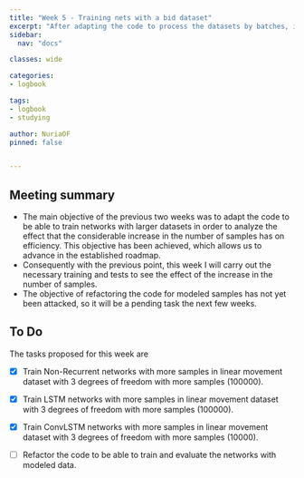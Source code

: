 ```yaml
---
title: "Week 5 - Training nets with a bid dataset"
excerpt: "After adapting the code to process the datasets by batches, it is evaluated how a large increase in the number of samples affects the efficiency of the networks."
sidebar:
  nav: "docs"

classes: wide

categories:
- logbook

tags:
- logbook
- studying

author: NuriaOF
pinned: false


---
```


## Meeting summary
- The main objective of the previous two weeks was to adapt the code to be able to train networks with larger datasets in order to analyze the effect that the considerable increase in the number of samples has on efficiency. This objective has been achieved, which allows us to advance in the established roadmap.
- Consequently with the previous point, this week I will carry out the necessary training and tests to see the effect of the increase in the number of samples.
- The objective of refactoring the code for modeled samples has not yet been attacked, so it will be a pending task the next few weeks.

## To Do
The tasks proposed for this week are

- [X] Train Non-Recurrent networks with more samples in linear movement dataset with 3 degrees of freedom with more samples (100000).
- [X] Train LSTM networks with more samples in linear movement dataset with 3 degrees of freedom with more samples (100000).
- [X] Train ConvLSTM networks with more samples in linear movement dataset with 3 degrees of freedom with more samples (10000).
- [ ] Refactor the code to be able to train and evaluate the networks with modeled data.

